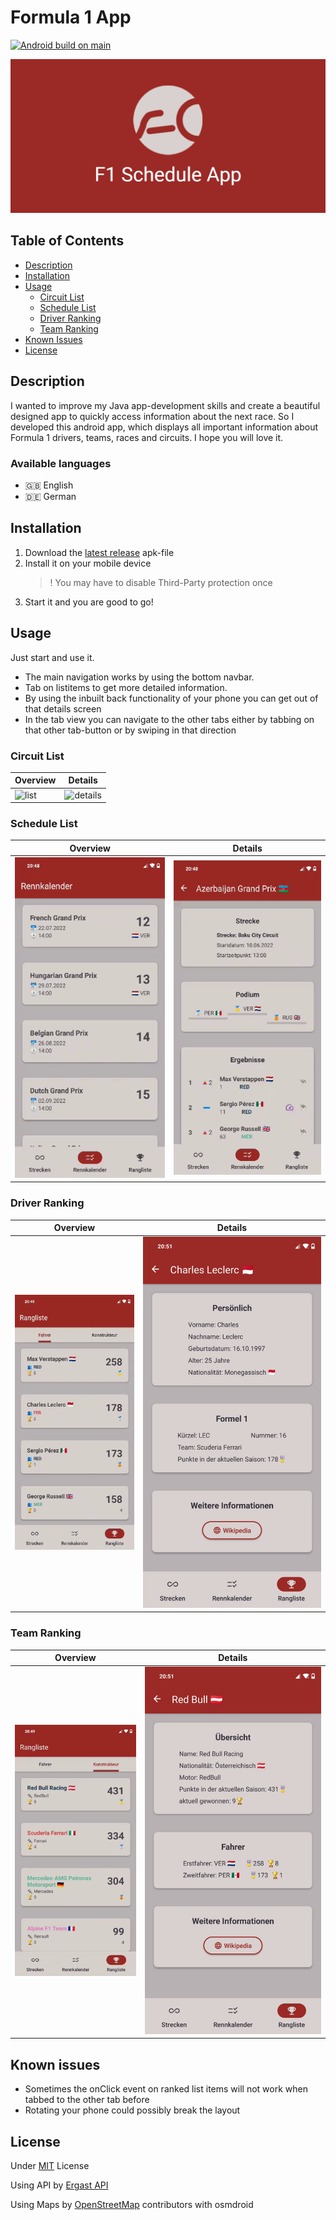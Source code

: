 # Formula 1 App

[![Android build on main](https://github.com/tim0-12432/f1-schedule-app/actions/workflows/main_android.yml/badge.svg?branch=main)](https://github.com/tim0-12432/f1-schedule-app/actions/workflows/main_android.yml)

![banner](./app/src/main/res/logo-files/play_store_feature_graphic.png)

## Table of Contents

- [Description](#description)
- [Installation](#installation)
- [Usage](#usage)
  - [Circuit List](#circuit-list)
  - [Schedule List](#schedule-list)
  - [Driver Ranking](#driver-ranking)
  - [Team Ranking](#team-ranking)
- [Known Issues](#known-issues)
- [License](#license)

## Description

I wanted to improve my Java app-development skills and create a beautiful designed app to quickly access information about the next race.
So I developed this android app, which displays all important information about Formula 1 drivers, teams, races and circuits.
I hope you will love it.

### Available languages

- :uk: English
- :de: German

## Installation

1. Download the [latest release](https://github.com/tim0-12432/f1-schedule-app/releases/latest) apk-file
2. Install it on your mobile device
   > ! You may have to disable Third-Party protection once
3. Start it and you are good to go!

## Usage

Just start and use it.
- The main navigation works by using the bottom navbar.
- Tab on listitems to get more detailed information.
- By using the inbuilt back functionality of your phone you can get out of that details screen
- In the tab view you can navigate to the other tabs either by tabbing on that other tab-button or by swiping in that direction

### Circuit List

| Overview | Details |
| --- | --- |
| ![list](./docs/images/circuits.gif) | ![details](./docs/images/circuit.gif) |

### Schedule List

| Overview | Details |
| --- | --- |
| ![list](./docs/images/races.gif) | ![details](./docs/images/race_results.gif) |

### Driver Ranking

| Overview | Details |
| --- | --- |
| ![list](./docs/images/driver_ranking.gif) | ![details](./docs/images/driver.jpg) |

### Team Ranking

| Overview | Details |
| --- | --- |
| ![list](./docs/images/team_ranking.gif) | ![details](./docs/images/team.jpg) |

## Known issues

- Sometimes the onClick event on ranked list items will not work when tabbed to the other tab before
- Rotating your phone could possibly break the layout

## License

Under [MIT](./LICENSE.md) License

Using API by [Ergast API](https://ergast.com/mrd/)

Using Maps by [OpenStreetMap](https://www.openstreetmap.org/copyright) contributors with osmdroid
